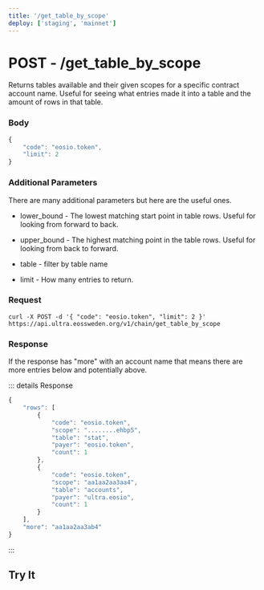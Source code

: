 ```yaml
---
title: '/get_table_by_scope'
deploy: ['staging', 'mainnet']
---
```


# POST - /get_table_by_scope

Returns tables available and their given scopes for a specific contract account name. Useful for seeing what entries made it into a table and the amount of rows in that table.

### Body

```typescript
{
	"code": "eosio.token",
    "limit": 2
}
```

### Additional Parameters

There are many additional parameters but here are the useful ones.

* lower_bound - The lowest matching start point in table rows. Useful for looking from forward to back.

* upper_bound - The highest matching point in the table rows. Useful for looking from back to forward.

* table - filter by table name

* limit - How many entries to return.

### Request

```
curl -X POST -d '{ "code": "eosio.token", "limit": 2 }'  https://api.ultra.eossweden.org/v1/chain/get_table_by_scope
```

### Response

If the response has "more" with an account name that means there are more entries below and potentially above.

::: details Response
```typescript
{
	"rows": [
		{
			"code": "eosio.token",
			"scope": "........ehbp5",
			"table": "stat",
			"payer": "eosio.token",
			"count": 1
		},
		{
			"code": "eosio.token",
			"scope": "aa1aa2aa3aa4",
			"table": "accounts",
			"payer": "ultra.eosio",
			"count": 1
		}
	],
	"more": "aa1aa2aa3ab4"
}
```
:::

## Try It

<DemoApi 
	type="POST" 
	query="/v1/chain/get_table_by_scope" 
	:body="[
		{ key: 'code', value: 'eosio.token'},
		{ key: 'table', value: 'accounts' },
		{ key: 'limit', value: 10 }
	]"
/>